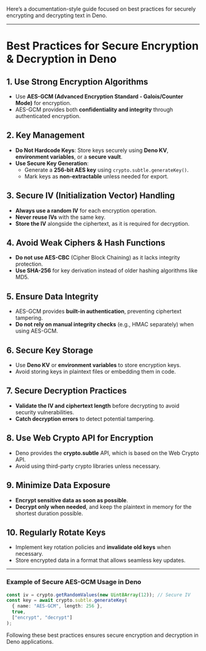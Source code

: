 Here’s a documentation-style guide focused on best practices for securely encrypting and decrypting text in Deno.

---

# **Best Practices for Secure Encryption & Decryption in Deno**

## **1. Use Strong Encryption Algorithms**

- Use **AES-GCM (Advanced Encryption Standard - Galois/Counter Mode)** for encryption.
- AES-GCM provides both **confidentiality and integrity** through authenticated encryption.

## **2. Key Management**

- **Do Not Hardcode Keys**: Store keys securely using **Deno KV**, **environment variables**, or a **secure vault**.
- **Use Secure Key Generation**:
  - Generate a **256-bit AES key** using `crypto.subtle.generateKey()`.
  - Mark keys as **non-extractable** unless needed for export.

## **3. Secure IV (Initialization Vector) Handling**

- **Always use a random IV** for each encryption operation.
- **Never reuse IVs** with the same key.
- **Store the IV** alongside the ciphertext, as it is required for decryption.

## **4. Avoid Weak Ciphers & Hash Functions**

- **Do not use AES-CBC** (Cipher Block Chaining) as it lacks integrity protection.
- **Use SHA-256** for key derivation instead of older hashing algorithms like MD5.

## **5. Ensure Data Integrity**

- AES-GCM provides **built-in authentication**, preventing ciphertext tampering.
- **Do not rely on manual integrity checks** (e.g., HMAC separately) when using AES-GCM.

## **6. Secure Key Storage**

- Use **Deno KV** or **environment variables** to store encryption keys.
- Avoid storing keys in plaintext files or embedding them in code.

## **7. Secure Decryption Practices**

- **Validate the IV and ciphertext length** before decrypting to avoid security vulnerabilities.
- **Catch decryption errors** to detect potential tampering.

## **8. Use Web Crypto API for Encryption**

- Deno provides the **crypto.subtle** API, which is based on the Web Crypto API.
- Avoid using third-party crypto libraries unless necessary.

## **9. Minimize Data Exposure**

- **Encrypt sensitive data as soon as possible**.
- **Decrypt only when needed**, and keep the plaintext in memory for the shortest duration possible.

## **10. Regularly Rotate Keys**

- Implement key rotation policies and **invalidate old keys** when necessary.
- Store encrypted data in a format that allows seamless key updates.

---

### **Example of Secure AES-GCM Usage in Deno**

```typescript
const iv = crypto.getRandomValues(new Uint8Array(12)); // Secure IV
const key = await crypto.subtle.generateKey(
  { name: "AES-GCM", length: 256 },
  true,
  ["encrypt", "decrypt"]
);
```

Following these best practices ensures secure encryption and decryption in Deno applications.
